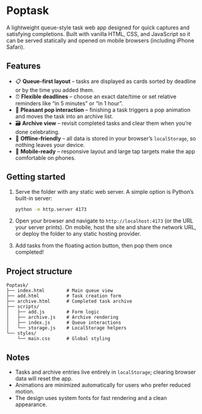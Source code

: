 # Poptask

A lightweight queue-style task web app designed for quick captures and satisfying completions. Built with vanilla HTML, CSS, and JavaScript so it can be served statically and opened on mobile browsers (including iPhone Safari).

## Features

- 📋 **Queue-first layout** – tasks are displayed as cards sorted by deadline or by the time you added them.
- ⏰ **Flexible deadlines** – choose an exact date/time or set relative reminders like “in 5 minutes” or “in 1 hour”.
- 🎉 **Pleasant pop interaction** – finishing a task triggers a pop animation and moves the task into an archive list.
- 🗃️ **Archive view** – revisit completed tasks and clear them when you’re done celebrating.
- 💾 **Offline-friendly** – all data is stored in your browser’s `localStorage`, so nothing leaves your device.
- 📱 **Mobile-ready** – responsive layout and large tap targets make the app comfortable on phones.

## Getting started

1. Serve the folder with any static web server. A simple option is Python’s built-in server:

   ```bash
   python -m http.server 4173
   ```

2. Open your browser and navigate to `http://localhost:4173` (or the URL your server prints). On mobile, host the site and share the network URL, or deploy the folder to any static hosting provider.

3. Add tasks from the floating action button, then pop them once completed!

## Project structure

```
Poptask/
├── index.html        # Main queue view
├── add.html          # Task creation form
├── archive.html      # Completed task archive
├── scripts/
│   ├── add.js        # Form logic
│   ├── archive.js    # Archive rendering
│   ├── index.js      # Queue interactions
│   └── storage.js    # LocalStorage helpers
└── styles/
    └── main.css      # Global styling
```

## Notes

- Tasks and archive entries live entirely in `localStorage`; clearing browser data will reset the app.
- Animations are minimized automatically for users who prefer reduced motion.
- The design uses system fonts for fast rendering and a clean appearance.
